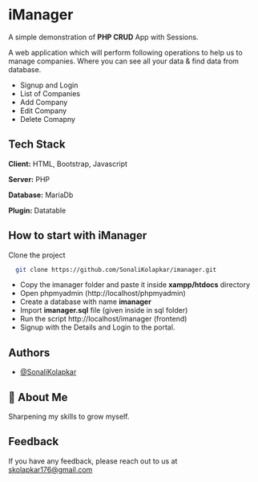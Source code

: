 
# iManager

A simple demonstration of **PHP CRUD** App with Sessions.

A web application which will perform following operations to help us to manage companies. Where you can see all your data & find
data from database.

- Signup and Login
- List of Companies
- Add Company
- Edit Company
- Delete Comapny
## Tech Stack

**Client:** HTML, Bootstrap, Javascript

**Server:** PHP

**Database:** MariaDb

**Plugin:** Datatable


## How to start with iManager
Clone the project
```bash
  git clone https://github.com/SonaliKolapkar/imanager.git
```
- Copy the imanager folder and paste it inside **xampp/htdocs** directory
- Open phpmyadmin (http://localhost/phpmyadmin)
- Create a database with name **imanager**
- Import **imanager.sql** file (given inside in sql folder)
- Run the script http://localhost/imanager (frontend)
- Signup with the Details and Login to the portal.
## Authors

- [@SonaliKolapkar](https://www.github.com/SonaliKolapkar)


## 🚀 About Me
Sharpening my skills to grow myself.

## Feedback

If you have any feedback, please reach out to us at skolapkar176@gmail.com